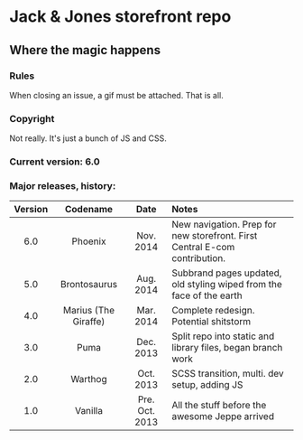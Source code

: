 # Jack &amp; Jones storefront repo

## Where the magic happens

### Rules
When closing an issue, a gif must be attached. That is all.

### Copyright
Not really. It's just a bunch of JS and CSS.

### Current version: 6.0

### Major releases, history:

| Version | Codename | Date | Notes |
|:-------:|:--------:|:----:|:------|
| 6.0 | Phoenix | Nov. 2014 | New navigation. Prep for new storefront. First Central E-com contribution. |
| 5.0 | Brontosaurus | Aug. 2014 | Subbrand pages updated, old styling wiped from the face of the earth |
| 4.0 | Marius (The Giraffe) | Mar. 2014 | Complete redesign. Potential shitstorm |
| 3.0 | Puma | Dec. 2013 | Split repo into static and library files, began branch work |
| 2.0 | Warthog | Oct. 2013 | SCSS transition, multi. dev setup, adding JS |
| 1.0 | Vanilla | Pre. Oct. 2013 | All the stuff before the awesome Jeppe arrived |
